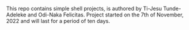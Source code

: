 This repo contains simple shell projects, is authored by Ti-Jesu Tunde-Adeleke and Odi-Naka Felicitas. 
Project started on the 7th of November, 2022 and will last for a period of ten days.
